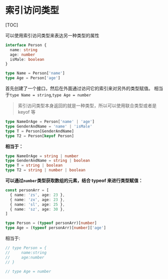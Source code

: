 # 索引访问类型

[TOC]

可以使用索引访问类型来表达另一种类型的属性

```typescript
interface Person {
  name: string
  age: number
  isMale: boolean
}

type Name = Person['name']
type Age = Person['age']
```

首先创建了一个接口，然后在外面通过访问它的索引来对另外的类型赋值。
相当于`type Name = string`,`type Age = number`

> 索引访问类型本身返回的就是一种类型，所以可以使用联合类型或者是 keyof 等

```typescript
type NameOrAge = Person['name' | 'age']
type GenderAndName = 'name' | 'isMale'
type T = Person[GenderAndName]
type T2 = Person[keyof Person]
```

**相当于：**

```typescript
type NameOrAge = string | number
type GenderAndName = string | boolean
type T = string | boolean
type T2 = string | number | boolean
```

**可以通过`number`类型获取数组的元素，结合 typeof 来进行类型赋值：**

```typescript
const personArr = [
  { name: 'zs', age: 23 },
  { name: 'zx', age: 23 },
  { name: 'sl', age: 25 },
  { name: 'sz', age: 30 },
]

type Person = (typeof personArr)[number]
type Age = (typeof personArr)[number]['age']
```

相当于:

```typescript
// type Person = {
//     name:string
//     age:number
// }

// type Age = number
```

